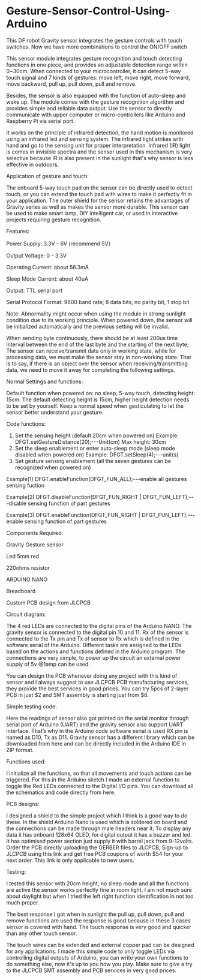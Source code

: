 # Gesture-Sensor-Control-Using-Arduino
This DF robot Gravity sensor integrates the gesture controls with touch switches. Now we have more combinations to control the ON/OFF switch

This sensor module integrates gesture recognition and touch detecting functions in one piece, and provides an adjustable detection range within 0~30cm. When connected to your microcontroller, it can detect 5-way touch signal and 7 kinds of gestures: move left, move right, move forward, move backward, pull up, pull down, pull and remove.

Besides, the sensor is also equipped with the function of auto-sleep and wake up. The module comes with the gesture recognition algorithm and provides simple and reliable data output. Use the sensor to directly communicate with upper computer or micro-controllers like Arduino and 
Raspberry Pi via serial port.

It works on the principle of infrared detection, the hand motion is monitored using an infrared led and sensing system. The infrared light strikes with hand and go to the sensing unit for proper interpretation. Infrared (IR) light is comes in invisible spectra and the sensor used in this mechanism is very selective because IR is also  present in the sunlight that's why sensor is less effective in outdoors.

Application of gesture and touch:

The onboard 5-way touch pad on the sensor can be directly used to detect touch, or you can extend the touch pad with wires to make it perfectly fit in your application. The outer shield for the sensor retains the advantages of Gravity series as well as makes the sensor more durable. This sensor can be used to make smart lamp, DIY intelligent car, or used in interactive projects requiring gesture recognition.


Features:

Power Supply: 3.3V - 6V (recommend 5V）

Output Voltage: 0 - 3.3V

Operating Current: about 56.3mA

Sleep Mode Current: about 40uA

Output: TTL serial port

Serial Protocol Format: 9600 band rate; 8 data bits, no parity bit, 1 stop bit

Note:
Abnormality might occur when using the module in strong sunlight condition due to its working principle.
When powered down, the sensor will be initialized automatically and the previous setting will be invalid.

When sending byte continuously, there should be at least 200us time interval between the end of the last byte and the starting of the next byte; The sensor can receive/transmit data only in working state, while for processing data, we must make the sensor stay in non-working state. That is to say, if there is an object over the sensor when receiving/transmitting data, we need to move it away for completing the following settings.

Normal Settings and functions:

Default function when powered on: no sleep, 5-way touch, detecting height: 15cm.
The default detecting height is 15cm, higher height detection needs to be set by yourself.
Keep a normal speed when gesticulating to let the sensor better understand your gesture.


Code functions:

1) Set the sensing height (default 20cm when powered on)
Example: DFGT.setGestureDistance(20);---Unit(cm) Max height: 30cm
2) Set the sleep enablement or enter auto-sleep mode (sleep mode disabled when powered on)
Example: DFGT.setSleep(4);---unit(s)
3) Set gesture sensing enablement (all the seven gestures can be recognized when powered on)

Example(1) DFGT.enableFunction(DFGT_FUN_ALL);---enable all gestures sensing fuction

Example(2) DFGT.disableFunction(DFGT_FUN_RIGHT | DFGT_FUN_LEFT);---disable sensing function of part gestures

Example(3) DFGT.enableFunction(DFGT_FUN_RIGHT | DFGT_FUN_LEFT);---enable sensing function of part gestures

Components Required:

Gravity Gesture sensor

Led 5mm red

220ohms resistor

ARDUINO NANO

Breadboard

Custom PCB design from JLCPCB

Circuit diagram:

The 4 red LEDs are connected to the digital pins of the Arduino NANO. The gravity sensor is connected to the digital pin 10 and 11. Rx of the sensor is connected to the Tx pin and Tx of sensor to Rx which is defined in the software serial of the Arduino. Different tasks are assigned to the LEDs based on the actions and functions defined in the Arduino program. The connections are very simple, to power up the circuit an external power supply of 5v @1amp can be used.

You can design the PCB whenever doing any project with this kind of sensor and I always suggest to use JLCPCB PCB manufacturing services, they provide the best services in good prices. You can try 5pcs of 2-layer PCB in just $2 and SMT assembly is starting just from $8.

Simple testing code:

Here the readings of sensor also got printed on the serial monitor through serial port of Arduino (UART) and the gravity sensor also support UART interface. That’s why in the Arduino code software serial is used RX pin is named as D10, Tx as D11. Gravity sensor has a different library which can be downloaded from here and can be directly included in the Arduino IDE in ZIP format.

Functions used:

I initialize all the functions, so that all movements and touch actions can be triggered. For this in the Arduino sketch I made an external function to toggle the Red LEDs connected to the Digital I/O pins. You can download all the schematics and code directly from here.

PCB designs:

I designed a shield to the simple project which I think is a good way to do these. In the shield Arduino Nano is used which is soldered on board and the connections can be made through male headers near it. To display any data it has onboard 128x64 OLED, for digital output it has a buzzer and led. It has optimised power section just supply it with barrel jack from 9-12volts. Order the PCB directly uploading the GERBER files to JLCPCB, Sign-up to JLCPCB using this link and get free PCB coupons of worth $54 for your next order. This link is only applicable to new users.

Testing:

I tested this sensor with 20cm height, no sleep mode and all the functions are active the sensor works perfectly fine in room light, I am not much sure about daylight but when I tried the left right function identification in not too much proper.

The best response I got when in sunlight the pull up, pull down, pull and remove functions are used the response is good because in these 3 cases sensor is covered with hand. The touch response is very good and quicker than any other touch sensor.

The touch wires can be extended and external copper pad can be designed for any applications. I made this simple code to only toggle LEDs via controlling digital outputs of Arduino, you can write your own functions to do something else, now it's up to you how you play. Make sure to give a try to the JLCPCB SMT assembly and PCB services in very good prices.
